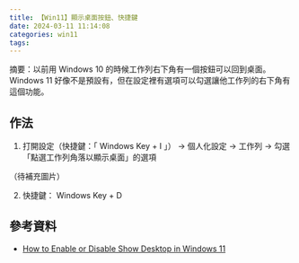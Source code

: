 ```yaml
---
title: 【Win11】顯示桌面按鈕、快捷鍵
date: 2024-03-11 11:14:08
categories: win11
tags:
---
```


摘要：以前用 Windows 10 的時候工作列右下角有一個按鈕可以回到桌面。 Windows 11 好像不是預設有，但在設定裡有選項可以勾選讓他工作列的右下角有這個功能。

## 作法

1. 打開設定（快捷鍵：「 Windows Key + I 」） → 個人化設定 → 工作列 → 勾選「點選工作列角落以顯示桌面」的選項

（待補充圖片）

2. 快捷鍵： Windows Key + D

## 參考資料

- [How to Enable or Disable Show Desktop in Windows 11](https://www.majorgeeks.com/content/page/show_desktop_ezaa.html)
